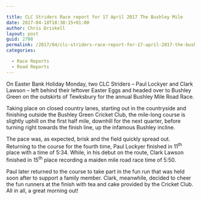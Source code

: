 ```yaml
---

title: CLC Striders Race report for 17 April 2017 The Bushley Mile
date: 2017-04-18T18:38:15+01:00
author: Chris Driskell
layout: post
guid: 2708
permalink: /2017/04/clc-striders-race-report-for-17-april-2017-the-bushley-mile/
categories:

  - Race Reports
  - Road Reports
---
```

On Easter Bank Holiday Monday, two CLC Striders – Paul Lockyer and Clark Lawson – left behind their leftover Easter Eggs and headed over to Bushley Green on the outskirts of Tewksbury for the annual Bushley Mile Road Race.

Taking place on closed country lanes, starting out in the countryside and finishing outside the Bushley Green Cricket Club, the mile-long course is slightly uphill on the first half mile, downhill for the next quarter, before turning right towards the finish line, up the infamous Bushley incline.

The pace was, as expected, brisk and the field quickly spread out. Returning to the course for the fourth time, Paul Lockyer finished in 11<sup>th</sup> place with a time of 5:34. While, in his debut on the route, Clark Lawson finished in 15<sup>th</sup> place recording a maiden mile road race time of 5:50.

Paul later returned to the course to take part in the fun run that was held soon after to support a family member. Clark, meanwhile, decided to cheer the fun runners at the finish with tea and cake provided by the Cricket Club. All in all, a great morning out!